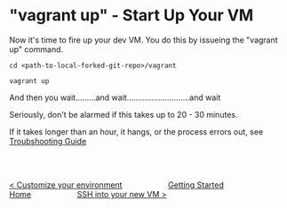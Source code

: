 # "vagrant up" - Start Up Your VM

Now it's time to fire up your dev VM.  You do this by issueing the "vagrant up" command.

```
cd <path-to-local-forked-git-repo>/vagrant

vagrant up
```

And then you wait.........and wait............................and wait

Seriously, don't be alarmed if this takes up to 20 - 30 minutes.  

If it takes longer than an hour, it hangs, or the process errors out, see [Troubshooting Guide](troubleshooting-setup.md)

<br>
<br>

 [< Customize your environment](customize-environment.md) &nbsp;&nbsp;&nbsp;&nbsp;&nbsp;&nbsp;&nbsp;&nbsp;&nbsp;&nbsp;&nbsp;&nbsp;&nbsp;&nbsp;&nbsp;&nbsp;&nbsp;&nbsp;&nbsp;&nbsp;[Getting Started Home](getting-started.md)&nbsp;&nbsp;&nbsp;&nbsp;&nbsp;&nbsp;&nbsp;&nbsp;&nbsp;&nbsp;&nbsp;&nbsp;&nbsp;&nbsp;&nbsp;&nbsp;&nbsp;&nbsp;&nbsp;&nbsp;  [SSH into your new VM >](ssh-into-vm.md)

